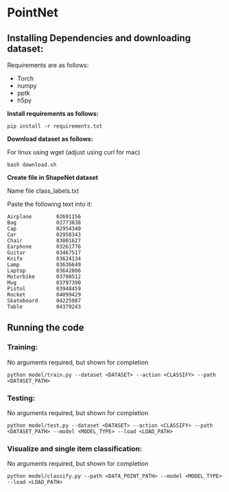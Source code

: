 # PointNet
## Installing Dependencies and downloading dataset:
Requirements are as follows:
- Torch
- numpy
- pptk
- h5py

**Install requirements as follows:**
```
pip install -r requirements.txt
```

**Download dataset as follows:**

For linux using wget (adjust using curl for mac)
```
bash download.sh
```

**Create file in ShapeNet dataset**

Name file class_labels.txt

Paste the following text into it:
```
Airplane        02691156
Bag             02773838
Cap             02954340
Car             02958343
Chair           03001627
Earphone        03261776
Guitar          03467517
Knife           03624134
Lamp            03636649
Laptop          03642806
Motorbike       03790512
Mug             03797390
Pistol          03948459
Rocket          04099429
Skateboard      04225987
Table           04379243
```

## Running the code
### Training:
No arguments required, but shown for completion
```
python model/train.py --dataset <DATASET> --action <CLASSIFY> --path <DATASET_PATH>
```
### Testing:
No arguments required, but shown for completion
```
python model/test.py --dataset <DATASET> --action <CLASSIFY> --path <DATASET_PATH> --model <MODEL_TYPE> --load <LOAD_PATH>
```
### Visualize and single item classification:
No arguments required, but shown for completion
```
python model/classify.py --path <DATA_POINT_PATH> --model <MODEL_TYPE> --load <LOAD_PATH>
```


